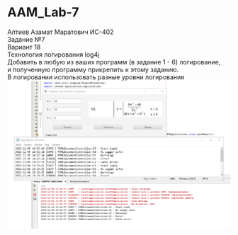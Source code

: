 # AAM_Lab-7
Алтиев Азамат Маратович ИС-402 <br />
Задание №7 <br />
Вариант 18 <br />
Технология логирования log4j<br />
Добавить в любую из ваших программ (в задание 1 - 6) логирование, <br />
и полученную программу прикрепить к этому заданию. <br />
В логировании использовать разные уровни логирования<br />
![Скрин программы](https://raw.githubusercontent.com/markosloot/AAM_Lab-7/main/7.png)

